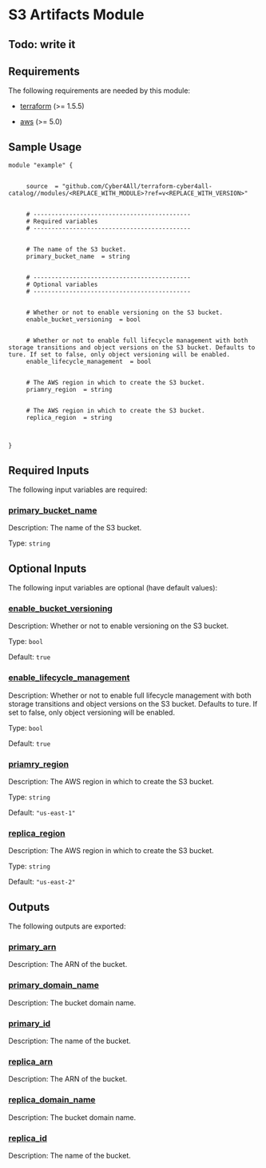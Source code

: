 # S3 Artifacts Module
## Todo: write it
<!-- BEGIN_TF_DOCS -->
## Requirements

The following requirements are needed by this module:

- <a name="requirement_terraform"></a> [terraform](#requirement\_terraform) (>= 1.5.5)

- <a name="requirement_aws"></a> [aws](#requirement\_aws) (>= 5.0)

## Sample Usage

```hcl
module "example" {


	 source  = "github.com/Cyber4All/terraform-cyber4all-catalog//modules/<REPLACE_WITH_MODULE>?ref=v<REPLACE_WITH_VERSION>"


	 # --------------------------------------------
	 # Required variables
	 # --------------------------------------------


	 # The name of the S3 bucket.
	 primary_bucket_name  = string


	 # --------------------------------------------
	 # Optional variables
	 # --------------------------------------------


	 # Whether or not to enable versioning on the S3 bucket.
	 enable_bucket_versioning  = bool


	 # Whether or not to enable full lifecycle management with both storage transitions and object versions on the S3 bucket. Defaults to ture. If set to false, only object versioning will be enabled.
	 enable_lifecycle_management  = bool


	 # The AWS region in which to create the S3 bucket.
	 priamry_region  = string


	 # The AWS region in which to create the S3 bucket.
	 replica_region  = string



}
```
## Required Inputs

The following input variables are required:

### <a name="input_primary_bucket_name"></a> [primary\_bucket\_name](#input\_primary\_bucket\_name)

Description: The name of the S3 bucket.

Type: `string`

## Optional Inputs

The following input variables are optional (have default values):

### <a name="input_enable_bucket_versioning"></a> [enable\_bucket\_versioning](#input\_enable\_bucket\_versioning)

Description: Whether or not to enable versioning on the S3 bucket.

Type: `bool`

Default: `true`

### <a name="input_enable_lifecycle_management"></a> [enable\_lifecycle\_management](#input\_enable\_lifecycle\_management)

Description: Whether or not to enable full lifecycle management with both storage transitions and object versions on the S3 bucket. Defaults to ture. If set to false, only object versioning will be enabled.

Type: `bool`

Default: `true`

### <a name="input_priamry_region"></a> [priamry\_region](#input\_priamry\_region)

Description: The AWS region in which to create the S3 bucket.

Type: `string`

Default: `"us-east-1"`

### <a name="input_replica_region"></a> [replica\_region](#input\_replica\_region)

Description: The AWS region in which to create the S3 bucket.

Type: `string`

Default: `"us-east-2"`
## Outputs

The following outputs are exported:

### <a name="output_primary_arn"></a> [primary\_arn](#output\_primary\_arn)

Description: The ARN of the bucket.

### <a name="output_primary_domain_name"></a> [primary\_domain\_name](#output\_primary\_domain\_name)

Description: The bucket domain name.

### <a name="output_primary_id"></a> [primary\_id](#output\_primary\_id)

Description: The name of the bucket.

### <a name="output_replica_arn"></a> [replica\_arn](#output\_replica\_arn)

Description: The ARN of the bucket.

### <a name="output_replica_domain_name"></a> [replica\_domain\_name](#output\_replica\_domain\_name)

Description: The bucket domain name.

### <a name="output_replica_id"></a> [replica\_id](#output\_replica\_id)

Description: The name of the bucket.
<!-- END_TF_DOCS -->